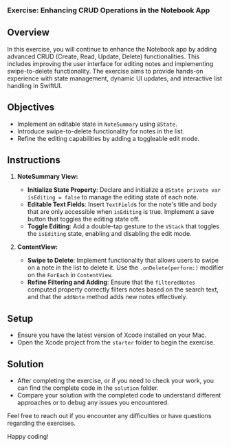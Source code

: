 ### Exercise: Enhancing CRUD Operations in the Notebook App

## Overview

In this exercise, you will continue to enhance the Notebook app by adding advanced CRUD (Create, Read, Update, Delete) functionalities. This includes improving the user interface for editing notes and implementing swipe-to-delete functionality. The exercise aims to provide hands-on experience with state management, dynamic UI updates, and interactive list handling in SwiftUI.

## Objectives
- Implement an editable state in `NoteSummary` using `@State`.
- Introduce swipe-to-delete functionality for notes in the list.
- Refine the editing capabilities by adding a toggleable edit mode.

## Instructions

1. **NoteSummary View:**
   - **Initialize State Property**: Declare and initialize a `@State private var isEditing = false` to manage the editing state of each note.
   - **Editable Text Fields**: Insert `TextField`s for the note's title and body that are only accessible when `isEditing` is true. Implement a save button that toggles the editing state off.
   - **Toggle Editing**: Add a double-tap gesture to the `VStack` that toggles the `isEditing` state, enabling and disabling the edit mode.

2. **ContentView:**
   - **Swipe to Delete**: Implement functionality that allows users to swipe on a note in the list to delete it. Use the `.onDelete(perform:)` modifier on the `ForEach` in `ContentView`.
   - **Refine Filtering and Adding**: Ensure that the `filteredNotes` computed property correctly filters notes based on the search text, and that the `addNote` method adds new notes effectively.

## Setup
- Ensure you have the latest version of Xcode installed on your Mac.
- Open the Xcode project from the `starter` folder to begin the exercise.

## Solution
- After completing the exercise, or if you need to check your work, you can find the complete code in the `solution` folder.
- Compare your solution with the completed code to understand different approaches or to debug any issues you encountered.

Feel free to reach out if you encounter any difficulties or have questions regarding the exercises.

Happy coding!

